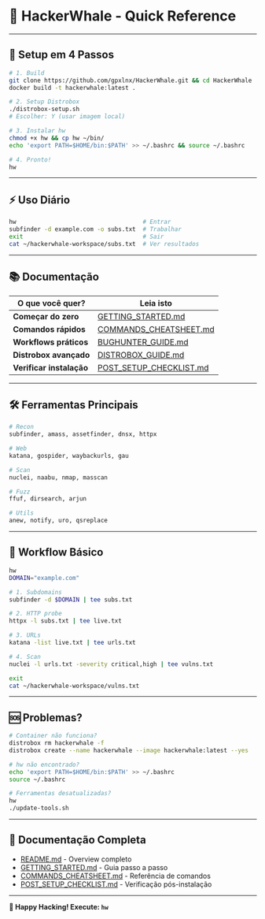 # 🐋 HackerWhale - Quick Reference

---

## 🚀 Setup em 4 Passos

```bash
# 1. Build
git clone https://github.com/gpxlnx/HackerWhale.git && cd HackerWhale
docker build -t hackerwhale:latest .

# 2. Setup Distrobox
./distrobox-setup.sh
# Escolher: Y (usar imagem local)

# 3. Instalar hw
chmod +x hw && cp hw ~/bin/
echo 'export PATH=$HOME/bin:$PATH' >> ~/.bashrc && source ~/.bashrc

# 4. Pronto!
hw
```

---

## ⚡ Uso Diário

```bash
hw                                    # Entrar
subfinder -d example.com -o subs.txt  # Trabalhar
exit                                  # Sair
cat ~/hackerwhale-workspace/subs.txt  # Ver resultados
```

---

## 📚 Documentação

| O que você quer? | Leia isto |
|------------------|-----------|
| **Começar do zero** | [GETTING_STARTED.md](./GETTING_STARTED.md) |
| **Comandos rápidos** | [COMMANDS_CHEATSHEET.md](./COMMANDS_CHEATSHEET.md) |
| **Workflows práticos** | [BUGHUNTER_GUIDE.md](./BUGHUNTER_GUIDE.md) |
| **Distrobox avançado** | [DISTROBOX_GUIDE.md](./DISTROBOX_GUIDE.md) |
| **Verificar instalação** | [POST_SETUP_CHECKLIST.md](./POST_SETUP_CHECKLIST.md) |

---

## 🛠️ Ferramentas Principais

```bash
# Recon
subfinder, amass, assetfinder, dnsx, httpx

# Web
katana, gospider, waybackurls, gau

# Scan
nuclei, naabu, nmap, masscan

# Fuzz
ffuf, dirsearch, arjun

# Utils
anew, notify, uro, qsreplace
```

---

## 🎯 Workflow Básico

```bash
hw
DOMAIN="example.com"

# 1. Subdomains
subfinder -d $DOMAIN | tee subs.txt

# 2. HTTP probe
httpx -l subs.txt | tee live.txt

# 3. URLs
katana -list live.txt | tee urls.txt

# 4. Scan
nuclei -l urls.txt -severity critical,high | tee vulns.txt

exit
cat ~/hackerwhale-workspace/vulns.txt
```

---

## 🆘 Problemas?

```bash
# Container não funciona?
distrobox rm hackerwhale -f
distrobox create --name hackerwhale --image hackerwhale:latest --yes

# hw não encontrado?
echo 'export PATH=$HOME/bin:$PATH' >> ~/.bashrc
source ~/.bashrc

# Ferramentas desatualizadas?
hw
./update-tools.sh
```

---

## 📖 Documentação Completa

- [README.md](./README.md) - Overview completo
- [GETTING_STARTED.md](./GETTING_STARTED.md) - Guia passo a passo
- [COMMANDS_CHEATSHEET.md](./COMMANDS_CHEATSHEET.md) - Referência de comandos
- [POST_SETUP_CHECKLIST.md](./POST_SETUP_CHECKLIST.md) - Verificação pós-instalação

---

**🐋 Happy Hacking! Execute: `hw`**
